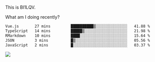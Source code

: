 This is BI1LQV.

What am I doing recently?

<!--START_SECTION:waka-->

```txt
Vue.js       27 mins         ██████████▒░░░░░░░░░░░░░░   41.88 %
TypeScript   14 mins         █████▒░░░░░░░░░░░░░░░░░░░   21.98 %
RMarkdown    10 mins         ████░░░░░░░░░░░░░░░░░░░░░   15.64 %
JSON         3 mins          █▒░░░░░░░░░░░░░░░░░░░░░░░   05.56 %
JavaScript   2 mins          █░░░░░░░░░░░░░░░░░░░░░░░░   03.37 %
```

<!--END_SECTION:waka-->

<img src="https://github-readme-stats.vercel.app/api?username=bi1lqv&show_icons=true&count_private=true">
